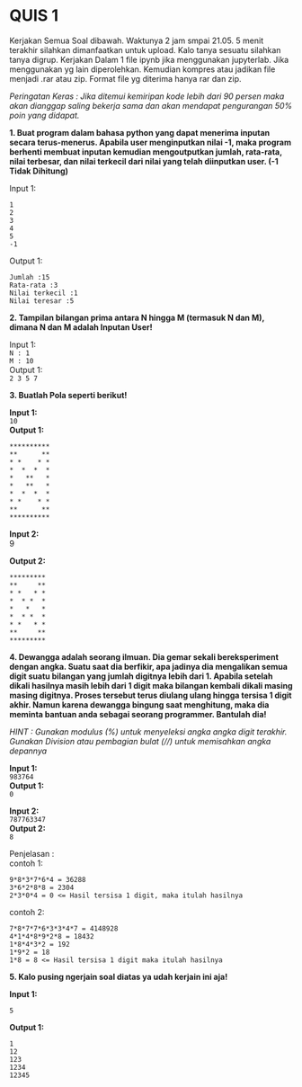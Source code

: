 # QUIS 1

Kerjakan Semua Soal dibawah. Waktunya 2 jam smpai 21.05. 5 menit terakhir silahkan dimanfaatkan untuk upload. Kalo tanya sesuatu silahkan tanya digrup. Kerjakan Dalam 1 file ipynb jika menggunakan jupyterlab. Jika menggunakan yg lain diperolehkan. Kemudian kompres atau jadikan file menjadi .rar atau zip. Format file yg diterima hanya rar dan zip.   

*Peringatan Keras : Jika ditemui kemiripan kode lebih dari 90 persen maka akan dianggap saling bekerja sama dan akan mendapat pengurangan 50% poin yang didapat.*



**1. Buat program dalam bahasa python yang dapat menerima inputan secara terus-menerus. Apabila user menginputkan nilai -1, maka program berhenti membuat inputan kemudian mengoutputkan jumlah, rata-rata, nilai terbesar, dan nilai terkecil dari nilai yang telah diinputkan user. (-1 Tidak Dihitung)**

Input 1:
```
1
2
3
4
5
-1
```
Output 1:
```
Jumlah :15
Rata-rata :3
Nilai terkecil :1
Nilai teresar :5
```  

**2. Tampilan bilangan prima antara N hingga M (termasuk N dan M), dimana N dan M adalah Inputan User!**

Input 1:  
`N : 1`  
`M : 10`  
Output 1:  
`2 3 5 7`


**3. Buatlah Pola seperti berikut!**

**Input 1:**  
`10`  
**Output 1:**  
```
**********
**      **
* *    * *
*  *  *  *
*   **   *
*   **   *
*  *  *  *
* *    * *
**      **
**********
```

**Input 2:**  
9

**Output 2:**  

```
*********
**     **
* *   * *
*  * *  *
*   *   *
*  * *  *
* *   * *
**     **
*********
```  

**4. Dewangga adalah seorang ilmuan. Dia gemar sekali bereksperiment dengan angka. Suatu saat dia berfikir, apa jadinya dia mengalikan semua digit suatu bilangan yang jumlah digitnya lebih dari 1. Apabila setelah dikali hasilnya masih lebih dari 1 digit maka bilangan kembali dikali masing masing digitnya. Proses tersebut terus diulang ulang hingga tersisa 1 digit akhir. Namun karena dewangga bingung saat menghitung, maka dia meminta bantuan anda sebagai seorang programmer. Bantulah dia!**  

_HINT : Gunakan modulus (%) untuk menyeleksi angka angka digit terakhir. Gunakan Division atau pembagian bulat (//) untuk memisahkan angka depannya_  

**Input 1:**  
`983764`  
**Output 1:**    
`0`  

**Input 2:**  
`787763347`  
**Output 2:**  
`8`  


Penjelasan :  
contoh 1:
```
9*8*3*7*6*4 = 36288
3*6*2*8*8 = 2304
2*3*0*4 = 0 <= Hasil tersisa 1 digit, maka itulah hasilnya
```
contoh 2:  

```
7*8*7*7*6*3*3*4*7 = 4148928
4*1*4*8*9*2*8 = 18432
1*8*4*3*2 = 192
1*9*2 = 18
1*8 = 8 <= Hasil tersisa 1 digit maka itulah hasilnya
```


**5. Kalo pusing ngerjain soal diatas ya udah kerjain ini aja!**

**Input 1:**  

```
5
```  
**Output 1:**  

```
1
12
123
1234
12345
```
